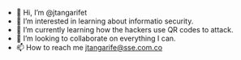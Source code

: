 - 👋 Hi, I’m @jtangarifet
- 👀 I’m interested in learning about informatio security.
- 🌱 I’m currently learning how the hackers use QR codes to attack.
- 💞️ I’m looking to collaborate on everything I can.
- 📫 How to reach me jtangarife@sse.com.co

<!---
jtangarifet/jtangarifet is a ✨ special ✨ repository because its `README.md` (this file) appears on your GitHub profile.
You can click the Preview link to take a look at your changes.
--->
